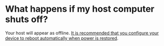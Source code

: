# What happens if my host computer shuts off?

Your host will appear as offline. [It is recommended that you configure your device to reboot automatically when power is restored](../../../hosting/host-setup/advanced/wake-on-power.md).
